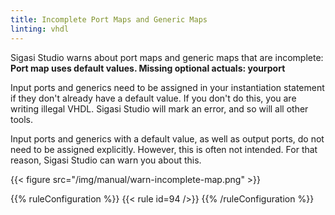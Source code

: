 ```yaml
---
title: Incomplete Port Maps and Generic Maps
linting: vhdl
---
```


Sigasi Studio warns about port maps and generic maps that are incomplete:  
**Port map uses default values. Missing optional actuals: yourport**

Input ports and generics need to be assigned in your instantiation
statement if they don't already have a default value. If you don't do
this, you are writing illegal VHDL. Sigasi Studio will mark an error, and so
will all other tools.

Input ports and generics with a default value, as well as output ports,
do not need to be assigned explicitly. However, this is often not
intended. For that reason, Sigasi Studio can warn you about this.

{{< figure src="/img/manual/warn-incomplete-map.png" >}}

{{% ruleConfiguration %}}
{{< rule id=94 />}}
{{% /ruleConfiguration %}}
